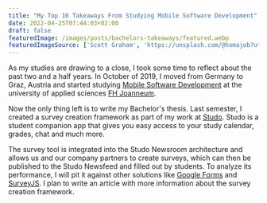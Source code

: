 ```yaml
---
title: "My Top 10 Takeaways From Studying Mobile Software Development"
date: 2022-04-25T07:44:03+02:00
draft: false
featuredImage: /images/posts/bachelors-takeaways/featured.webp
featuredImageSource: ['Scott Graham', 'https://unsplash.com/@homajob?utm_source=unsplash&utm_medium=referral&utm_content=creditCopyText']
---
```


As my studies are drawing to a close, I took some time to reflect about the past two and a half years. In October of 2019, I moved from Germany to Graz, Austria and started studying [Mobile Software Development](https://www.fh-joanneum.at/mobile-software-development/bachelor/en/) at the university of applied sciences [FH Joanneum](https://fh-joanneum.at/en/). 

Now the only thing left is to write my Bachelor's thesis. Last semester, I created a survey creation framework as part of my work at [Studo](https://studo.com/). Studo is a student companion app that gives you easy access to your study calendar, grades, chat and much more. 

The survey tool is integrated into the Studo Newsroom architecture and allows us and our company partners to create surveys, which can then be published to the Studo Newsfeed and filled out by students. To analyze its performance, I will pit it against other solutions like [Google Forms](https://forms.google.com/) and [SurveyJS](https://surveyjs.io/). I plan to write an article with more information about the survey creation framework. 
